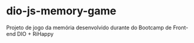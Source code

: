 # dio-js-memory-game
Projeto de jogo da memória desenvolvido durante do Bootcamp de Front-end DIO + RiHappy
